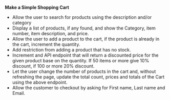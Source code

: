 **Make a Simple Shopping Cart**

- Allow the user to search for products using the description and/or category
- Display a list of products, if any found, and show the Category, item number, item description, and price.
- Allow the user to add a product to the cart, if the product is already in the cart, increment the quantity.
- Add restriction from adding a product that has no stock.
- Increment and API endpoint that will return a discounted price for the given product base on the quantity. If 50 items or more give 10% discount, if 100 or more 20% discount.
- Let the user change the number of products in the cart and, without refreshing the page, update the total count, prices and totals of the Cart using the above endpoint.
- Allow the customer to checkout by asking for First name, Last name and Email.